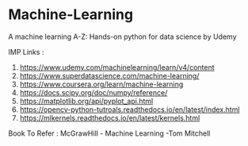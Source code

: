 # Machine-Learning
A machine learning A-Z: Hands-on python for data science by Udemy

IMP Links : 
1) https://www.udemy.com/machinelearning/learn/v4/content
2) https://www.superdatascience.com/machine-learning/
3) https://www.coursera.org/learn/machine-learning
4) https://docs.scipy.org/doc/numpy/reference/
5) https://matplotlib.org/api/pyplot_api.html
6) https://opencv-python-tutroals.readthedocs.io/en/latest/index.html
7) https://mlkernels.readthedocs.io/en/latest/kernels.html

Book To Refer : McGrawHill - Machine Learning -Tom Mitchell
